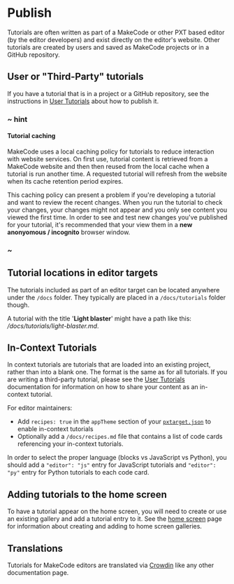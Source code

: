 # Publish

Tutorials are often written as part of a MakeCode or other PXT based editor (by the editor developers) and exist directly on the editor's website. Other tutorials are created by users and saved as MakeCode projects or in a GitHub repository.

## User or "Third-Party" tutorials

If you have a tutorial that is in a project or a GitHub repository, see the instructions in [User Tutorials](/writing-docs/user-tutorials) about how to publish it.

### ~ hint

#### Tutorial caching

MakeCode uses a local caching policy for tutorials to reduce interaction with website services. On first use, tutorial content is retrieved from a MakeCode website and then then reused from the local cache when a tutorial is run another time. A requested tutorial will refresh from the website when its cache retention period expires.

This caching policy can present a problem if you're developing a tutorial and want to review the recent changes. When you run the tutorial to check your changes, your changes might not appear and you only see content you viewed the first time. In order to see and test new changes you've published for your tutorial, it's recommended that your view them in a **new anonyomous / incognito** browser window.

### ~

## Tutorial locations in editor targets

The tutorials included as part of an editor target can be located anywhere under the ``/docs`` folder. They typically are placed in a ``/docs/tutorials`` folder though.

A tutorial with the title '**Light blaster**' might have a path like this: _/docs/tutorials/light-blaster.md_.

## In-Context Tutorials

In context tutorials are tutorials that are loaded into an existing project, rather than into a blank one. The format is the same as for all tutorials. If you are writing a third-party tutorial, please see the [User Tutorials](/writing-docs/user-tutorials) documentation for information on how to share your content as an in-context tutorial.

For editor maintainers:

* Add ``recipes: true`` in the ``appTheme`` section of your [``pxtarget.json``](/targets/pxtarget#apptheme-apptheme) to enable in-context tutorials
* Optionally add a ``/docs/recipes.md`` file that contains a list of code cards referencing your in-context tutorials.

In order to select the proper language (blocks vs JavaScript vs Python), you should add
a ``"editor": "js"`` entry for JavaScript tutorials and ``"editor": "py"`` entry for Python tutorials to each code card.

## Adding tutorials to the home screen

To have a tutorial appear on the home screen, you will need to create or use an existing gallery and add a tutorial entry to it. See the
[home screen](/targets/home-screen#galleries) page for information about creating and adding to home screen galleries.

## Translations

Tutorials for MakeCode editors are translated via [Crowdin](/translate) like any other documentation page.
